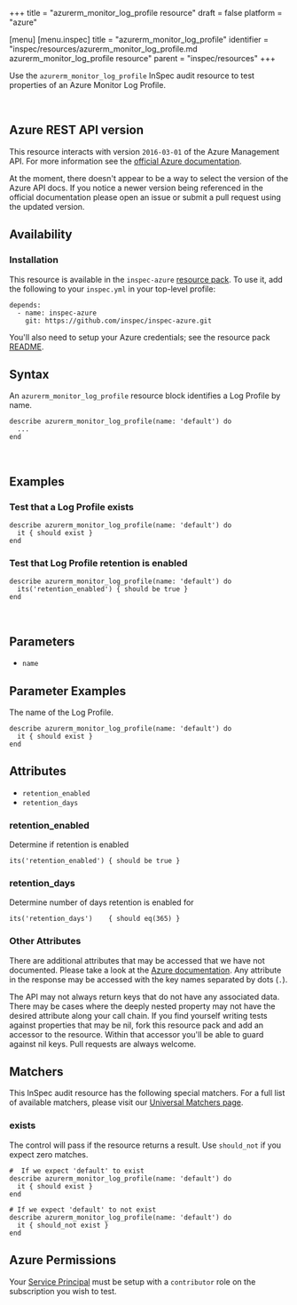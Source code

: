 +++
title = "azurerm_monitor_log_profile resource"
draft = false
platform = "azure"

[menu]
  [menu.inspec]
    title = "azurerm_monitor_log_profile"
    identifier = "inspec/resources/azurerm_monitor_log_profile.md azurerm_monitor_log_profile resource"
    parent = "inspec/resources"
+++


Use the `azurerm_monitor_log_profile` InSpec audit resource to test properties
of an Azure Monitor Log Profile.

<br />

## Azure REST API version

This resource interacts with version `2016-03-01` of the Azure Management API.
For more information see the [official Azure documentation](https://docs.microsoft.com/en-us/rest/api/monitor/logprofiles/get).

At the moment, there doesn't appear to be a way to select the version of the
Azure API docs. If you notice a newer version being referenced in the official
documentation please open an issue or submit a pull request using the updated
version.

## Availability

### Installation

This resource is available in the `inspec-azure` [resource
pack](https://www.inspec.io/docs/reference/glossary/#resource-pack). To use it, add the
following to your `inspec.yml` in your top-level profile:

    depends:
      - name: inspec-azure
        git: https://github.com/inspec/inspec-azure.git

You'll also need to setup your Azure credentials; see the resource pack
[README](https://github.com/inspec/inspec-azure#inspec-for-azure).

## Syntax

An `azurerm_monitor_log_profile` resource block identifies a Log Profile by name.

    describe azurerm_monitor_log_profile(name: 'default') do
      ...
    end

<br />

## Examples

### Test that a Log Profile exists

    describe azurerm_monitor_log_profile(name: 'default') do
      it { should exist }
    end

### Test that Log Profile retention is enabled

    describe azurerm_monitor_log_profile(name: 'default') do
      its('retention_enabled') { should be true }
    end

<br />

## Parameters

  - `name`

## Parameter Examples

The name of the Log Profile.

    describe azurerm_monitor_log_profile(name: 'default') do
      it { should exist }
    end

## Attributes

  - `retention_enabled`
  - `retention_days`

### retention\_enabled

Determine if retention is enabled

    its('retention_enabled') { should be true }

### retention\_days

Determine number of days retention is enabled for

    its('retention_days')    { should eq(365) }

### Other Attributes

There are additional attributes that may be accessed that we have not
documented. Please take a look at the [Azure documentation](#-Azure-REST-API-version).
Any attribute in the response may be accessed with the key names separated by
dots (`.`).

The API may not always return keys that do not have any associated data. There
may be cases where the deeply nested property may not have the desired
attribute along your call chain. If you find yourself writing tests against
properties that may be nil, fork this resource pack and add an accessor to the
resource. Within that accessor you'll be able to guard against nil keys. Pull
requests are always welcome.

## Matchers

This InSpec audit resource has the following special matchers. For a full list of
available matchers, please visit our [Universal Matchers
page](https://www.inspec.io/docs/reference/matchers/).

### exists

The control will pass if the resource returns a result. Use `should_not` if you expect
zero matches.

    #  If we expect 'default' to exist
    describe azurerm_monitor_log_profile(name: 'default') do
      it { should exist }
    end

    # If we expect 'default' to not exist
    describe azurerm_monitor_log_profile(name: 'default') do
      it { should_not exist }
    end

## Azure Permissions

Your [Service
Principal](https://docs.microsoft.com/en-us/azure/azure-resource-manager/resource-group-create-service-principal-portal)
must be setup with a `contributor` role on the subscription you wish to test.
